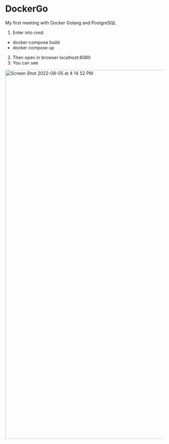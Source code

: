 # DockerGo
My first meeting with Docker Golang and PostgreSQL

1) Enter into cmd:
- docker-compose build
- docker compose up
2) Then open in browser localhost:8080
3) You can see
<img width="1170" alt="Screen Shot 2022-08-05 at 4 14 52 PM" src="https://user-images.githubusercontent.com/89391330/183101498-47c43c53-b28e-41fa-abed-72209869d59b.png">
